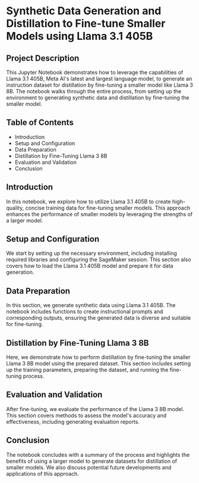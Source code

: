 # Synthetic Data Generation and Distillation to Fine-tune Smaller Models using Llama 3.1 405B

## **Project Description**
This Jupyter Notebook demonstrates how to leverage the capabilities of Llama 3.1 405B, Meta AI's latest and largest language model, to generate an instruction dataset for distillation by fine-tuning a smaller model like Llama 3 8B. The notebook walks through the entire process, from setting up the environment to generating synthetic data and distillation by fine-tuning the smaller model.

## **Table of Contents**
- Introduction
- Setup and Configuration
- Data Preparation
- Distillation by Fine-Tuning Llama 3 8B
- Evaluation and Validation
- Conclusion

## **Introduction**
In this notebook, we explore how to utilize Llama 3.1 405B to create high-quality, concise training data for fine-tuning smaller models. This approach enhances the performance of smaller models by leveraging the strengths of a larger model.

## **Setup and Configuration**
We start by setting up the necessary environment, including installing required libraries and configuring the SageMaker session. This section also covers how to load the Llama 3.1 405B model and prepare it for data generation.

## **Data Preparation**
In this section, we generate synthetic data using Llama 3.1 405B. The notebook includes functions to create instructional prompts and corresponding outputs, ensuring the generated data is diverse and suitable for fine-tuning.

## **Distillation by Fine-Tuning Llama 3 8B**
Here, we demonstrate how to perform distillation by fine-tuning the smaller Llama 3 8B model using the prepared dataset. This section includes setting up the training parameters, preparing the dataset, and running the fine-tuning process.

## **Evaluation and Validation**
After fine-tuning, we evaluate the performance of the Llama 3 8B model. This section covers methods to assess the model's accuracy and effectiveness, including generating evaluation reports.

## **Conclusion**
The notebook concludes with a summary of the process and highlights the benefits of using a larger model to generate datasets for distillation of smaller models. We also discuss potential future developments and applications of this approach.